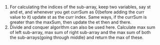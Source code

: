 1) For calculating the indices of the sub-array, keep two variables, say st and et, and whenever you get currSum as 0(before adding the curr value to it) update st as the curr index. Same ways, if the currSum is greater than the maxSum, then update the et then and there.
2) Divide and conquer algorithm can also be used here. Calculate max sum of left sub-array, max sum of right sub-array and the max sum of both the sub-arrays(going through middle) and return the max of these.